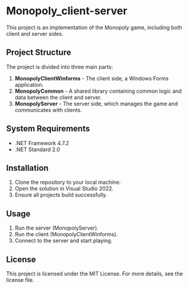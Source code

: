 # Monopoly_client-server

This project is an implementation of the Monopoly game, including both client and server sides.

## Project Structure

The project is divided into three main parts:
1. **MonopolyClientWinforms** - The client side, a Windows Forms application.
2. **MonopolyCommon** - A shared library containing common logic and data between the client and server.
3. **MonopolyServer** - The server side, which manages the game and communicates with clients.

## System Requirements

- .NET Framework 4.7.2
- .NET Standard 2.0

## Installation

1. Clone the repository to your local machine:   
2. Open the solution in Visual Studio 2022.
3. Ensure all projects build successfully.

## Usage

1. Run the server (MonopolyServer).
2. Run the client (MonopolyClientWinforms).
3. Connect to the server and start playing.

## License

This project is licensed under the MIT License. For more details, see the license file.
